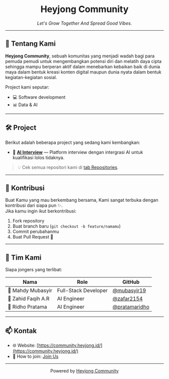 <!-- Banner atau Logo -->
<!-- <p align="center">
  <img src="./images/logo.jpg" alt="Organization Logo" width="120" />
</p> -->

<h1 align="center">Heyjong Community</h1>
<p align="center">
  <em>Let's Grow Together And Spread Good Vibes.</em>
</p>

---

## 📖 Tentang Kami

**Heyjong Community**, sebuah komunitas yang menjadi wadah bagi para pemuda pemudi untuk mengembangkan potensi diri dan melatih daya cipta sehingga mampu berperan aktif dalam menebarkan kebaikan baik di dunia maya dalam bentuk kreasi konten digital maupun dunia nyata dalam bentuk kegiatan-kegiatan sosial.

Project kami seputar:

- 💻 Software development
- 📊 Data & AI

<!-- Kami percaya bahwa **kolaborasi** adalah kunci untuk membangun sesuatu yang berdampak besar. -->

---

## 🛠️ Project

Berikut adalah beberapa project yang sedang kami kembangkan:

- 🔹 [**AI Interview**](https://github.com/org-name/project-1) — Platform interview dengan intergrasi AI untuk kualifikasi lolos tidaknya.

> 💡 Cek semua repositori kami di [tab Repositories](https://github.com/Heyjong-Community/AI-Interview).

---

## 🤝 Kontribusi

Buat Kamu yang mau berkembang bersama, Kami sangat terbuka dengan kontribusi dari siapa pun ✨.  
Jika kamu ingin ikut berkontribusi:

1. Fork repository
2. Buat branch baru (`git checkout -b feature/namamu`)
3. Commit perubahanmu
4. Buat Pull Request 🚀

<!-- > Panduan lengkap kontribusi bisa dibaca di [CONTRIBUTING.md](CONTRIBUTING.md) (jika ada). -->

---

## 👥 Tim Kami

Siapa jongers yang terlibat:

| Nama               | Role                 | GitHub                                           |
| ------------------ | -------------------- | ------------------------------------------------ |
| 👤 Mahdy Mubasyir  | Full-Stack Developer | [@mubasyir19](https://github.com/mubasyir19)     |
| 👤 Zahid Faqih A.R | AI Engineer          | [@zafar2154](https://github.com/zafar2154)       |
| 👤 Ridho Pratama   | AI Engineer          | [@pratamaridho](https://github.com/pratamaridho) |

---

## 📫 Kontak

- 🌐 Website: [https://community.heyjong.id/](https://community.heyjong.id/)
- 💬 How to join: [Join Us](https://heyjong.id/oprecMember)

---

<p align="center">
  Powered by <a href="https://github.com/Heyjong-Community">Heyjong Community</a>
</p>
